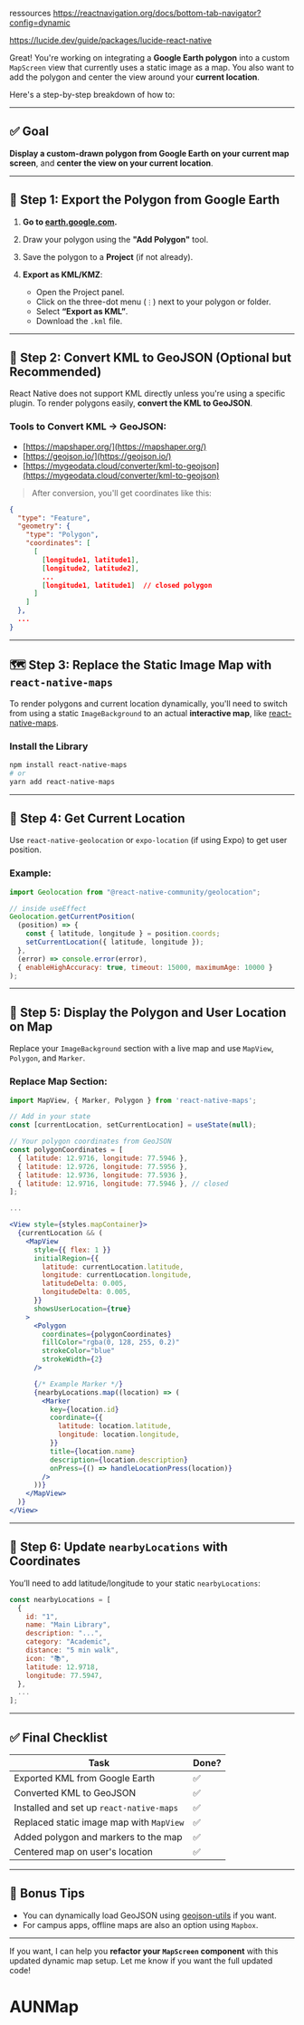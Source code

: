 ressources
https://reactnavigation.org/docs/bottom-tab-navigator?config=dynamic

https://lucide.dev/guide/packages/lucide-react-native

Great! You're working on integrating a **Google Earth polygon** into a custom `MapScreen` view that currently uses a static image as a map. You also want to add the polygon and center the view around your **current location**.

Here's a step-by-step breakdown of how to:

---

## ✅ Goal

**Display a custom-drawn polygon from Google Earth on your current map screen**, and **center the view on your current location**.

---

## 🔧 Step 1: Export the Polygon from Google Earth

1. **Go to [earth.google.com](https://earth.google.com).**
2. Draw your polygon using the **"Add Polygon"** tool.
3. Save the polygon to a **Project** (if not already).
4. **Export as KML/KMZ**:

   - Open the Project panel.
   - Click on the three-dot menu (`⋮`) next to your polygon or folder.
   - Select **“Export as KML”**.
   - Download the `.kml` file.

---

## 📌 Step 2: Convert KML to GeoJSON (Optional but Recommended)

React Native does not support KML directly unless you're using a specific plugin. To render polygons easily, **convert the KML to GeoJSON**.

### Tools to Convert KML → GeoJSON:

- [https://mapshaper.org/](https://mapshaper.org/)
- [https://geojson.io/](https://geojson.io/)
- [https://mygeodata.cloud/converter/kml-to-geojson](https://mygeodata.cloud/converter/kml-to-geojson)

> After conversion, you'll get coordinates like this:

```json
{
  "type": "Feature",
  "geometry": {
    "type": "Polygon",
    "coordinates": [
      [
        [longitude1, latitude1],
        [longitude2, latitude2],
        ...
        [longitude1, latitude1]  // closed polygon
      ]
    ]
  },
  ...
}
```

---

## 🗺️ Step 3: Replace the Static Image Map with `react-native-maps`

To render polygons and current location dynamically, you'll need to switch from using a static `ImageBackground` to an actual **interactive map**, like [react-native-maps](https://github.com/react-native-maps/react-native-maps).

### Install the Library

```bash
npm install react-native-maps
# or
yarn add react-native-maps
```

---

## 🧭 Step 4: Get Current Location

Use `react-native-geolocation` or `expo-location` (if using Expo) to get user position.

### Example:

```js
import Geolocation from "@react-native-community/geolocation";

// inside useEffect
Geolocation.getCurrentPosition(
  (position) => {
    const { latitude, longitude } = position.coords;
    setCurrentLocation({ latitude, longitude });
  },
  (error) => console.error(error),
  { enableHighAccuracy: true, timeout: 15000, maximumAge: 10000 }
);
```

---

## 🧱 Step 5: Display the Polygon and User Location on Map

Replace your `ImageBackground` section with a live map and use `MapView`, `Polygon`, and `Marker`.

### Replace Map Section:

```jsx
import MapView, { Marker, Polygon } from 'react-native-maps';

// Add in your state
const [currentLocation, setCurrentLocation] = useState(null);

// Your polygon coordinates from GeoJSON
const polygonCoordinates = [
  { latitude: 12.9716, longitude: 77.5946 },
  { latitude: 12.9726, longitude: 77.5956 },
  { latitude: 12.9736, longitude: 77.5936 },
  { latitude: 12.9716, longitude: 77.5946 }, // closed
];

...

<View style={styles.mapContainer}>
  {currentLocation && (
    <MapView
      style={{ flex: 1 }}
      initialRegion={{
        latitude: currentLocation.latitude,
        longitude: currentLocation.longitude,
        latitudeDelta: 0.005,
        longitudeDelta: 0.005,
      }}
      showsUserLocation={true}
    >
      <Polygon
        coordinates={polygonCoordinates}
        fillColor="rgba(0, 128, 255, 0.2)"
        strokeColor="blue"
        strokeWidth={2}
      />

      {/* Example Marker */}
      {nearbyLocations.map((location) => (
        <Marker
          key={location.id}
          coordinate={{
            latitude: location.latitude,
            longitude: location.longitude,
          }}
          title={location.name}
          description={location.description}
          onPress={() => handleLocationPress(location)}
        />
      ))}
    </MapView>
  )}
</View>
```

---

## 🧭 Step 6: Update `nearbyLocations` with Coordinates

You’ll need to add latitude/longitude to your static `nearbyLocations`:

```js
const nearbyLocations = [
  {
    id: "1",
    name: "Main Library",
    description: "...",
    category: "Academic",
    distance: "5 min walk",
    icon: "📚",
    latitude: 12.9718,
    longitude: 77.5947,
  },
  ...
];
```

---

## ✅ Final Checklist

| Task                                     | Done? |
| ---------------------------------------- | ----- |
| Exported KML from Google Earth           | ✅    |
| Converted KML to GeoJSON                 | ✅    |
| Installed and set up `react-native-maps` | ✅    |
| Replaced static image map with `MapView` | ✅    |
| Added polygon and markers to the map     | ✅    |
| Centered map on user's location          | ✅    |

---

## 🧠 Bonus Tips

- You can dynamically load GeoJSON using [geojson-utils](https://www.npmjs.com/package/geojson-utils) if you want.
- For campus apps, offline maps are also an option using `Mapbox`.

---

If you want, I can help you **refactor your `MapScreen` component** with this updated dynamic map setup. Let me know if you want the full updated code!
# AUNMap
